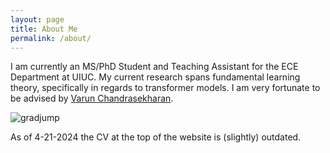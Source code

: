 ```yaml
---
layout: page
title: About Me
permalink: /about/
---
```


I am currently an MS/PhD Student and Teaching Assistant for the ECE Department at UIUC. My current research spans fundamental learning theory, specifically in regards to transformer models. I am very fortunate to be advised by [Varun Chandrasekharan](https://pages.cs.wisc.edu/~chandrasekaran/).

![gradjump](/assets/gradjump.jpg)

As of 4-21-2024 the CV at the top of the website is (slightly) outdated.
